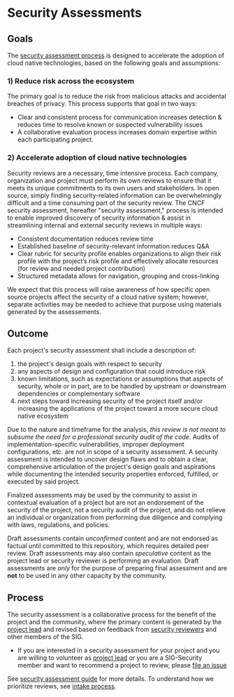 # Security Assessments

## Goals

The [security assessment process](guide) is designed to accelerate the adoption
of cloud native technologies, based on the following goals and assumptions:

### 1) Reduce risk across the ecosystem

The primary goal is to reduce the risk from malicious attacks and accidental
breaches of privacy. This process supports that goal in two ways:

   * Clear and consistent process for communication increases detection &
     reduces time to resolve known or suspected vulnerability issues
   * A collaborative evaluation process increases domain expertise within each
     participating project.

### 2) Accelerate adoption of cloud native technologies

Security reviews are a necessary, time intensive process. Each company,
organization and project must perform its own reviews to ensure that it meets
its unique commitments to its own users and stakeholders. In open source, simply
finding security-related information can be overwhelmingly difficult and a time
consuming part of the security review. The CNCF security assessment, hereafter
"security assessment," process is intended to enable improved discovery of
security information & assist in streamlining internal and external security
reviews in multiple ways:

   * Consistent documentation reduces review time
   * Established baseline of security-relevant information reduces Q&A
   * Clear rubric for security profile enables organizations to align their risk
     profile with the project’s risk profile and effectively allocate resources
     (for review and needed project contribution)
   * Structured metadata allows for navigation, grouping and cross-linking

We expect that this process will raise awareness of how specific open source
projects affect the security of a cloud native system; however, separate
activities may be needed to achieve that purpose using materials generated by
the assessements.

## Outcome

Each project's security assessment shall include a description of:
1. the project's design goals with respect to security
2. any aspects of design and configuration that could introduce risk
3. known limitations, such as expectations or assumptions that aspects of
   security, whole or in part, are to be handled by upstream or downstream
   dependencies or complementary software
4. next steps toward increasing security of the project itself and/or increasing
   the applications of the project toward a more secure cloud native ecosystem

Due to the nature and timeframe for the analysis, *this review is not meant to
subsume the need for a professional security audit of the code*.  Audits of
implementation-specific vulnerabilities, improper deployment configurations, etc.
are not in scope of a security assessment.  A security assessment is intended to
uncover design flaws and to obtain a clear, comprehensive
articulation of the project's design goals and aspirations while documenting the
intended security properties enforced, fulfilled, or executed by said project.

Finalized assessments may be used by the community to assist in contextual evaluation of a  project but are not an endorsement of the security of the project, not a security audit of the project, and do not relieve an individual or organization from performing due diligence and complying with laws, regulations, and policies.

Draft assessments contain *unconfirmed* content and are not endorsed as factual until committed to this repository, which requires detailed peer review.  Draft assessments may also contain *speculative* content as the project lead or security reviewer is performing an evaluation.  Draft assessments are *only* for the purpose of preparing final assessment and are **not** to be used in any other capacity by the community.

## Process

The security assessment is a collaborative process for the benefit of the
project and the community, where the primary content is generated by the
[project lead](guide/project-lead.md) and revised based on feedback from
[security reviewers](guide/security-reviewer.md) and other members of the SIG.


* If you are interested in a security assessment for your project and you are
  willing to volunteer as [project lead](guide/project-lead.md) or you are a
  SIG-Security member and want to recommend a project to review, please [file an
  issue](https://github.com/cncf/sig-security/issues/new?assignees=&labels=assessment&template=security-assessment.md&title=%5BAssessment%5D+Project+Name)

See [security assessment guide](guide) for more details.  To understand how we
prioritize reviews, see [intake process](./intake-process.md).
